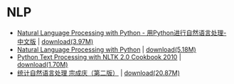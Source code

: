 # NLP

- [Natural Language Processing with Python - 用Python进行自然语言处理-中文版](./Natural%20Language%20Processing%20with%20Python%20-%20用Python进行自然语言处理-中文版.pdf) \| 	[download(3.97M)](https://github.com/EvanLi/programming-book-3/raw/master/NLP/Natural%20Language%20Processing%20with%20Python%20-%20用Python进行自然语言处理-中文版.pdf)
- [Natural Language Processing with Python](./Natural%20Language%20Processing%20with%20Python.pdf) \| 	[download(5.18M)](https://github.com/EvanLi/programming-book-3/raw/master/NLP/Natural%20Language%20Processing%20with%20Python.pdf)
- [Python Text Processing with NLTK 2.0 Cookbook 2010](./Python%20Text%20Processing%20with%20NLTK%202.0%20Cookbook%202010.pdf) \| 	[download(1.70M)](https://github.com/EvanLi/programming-book-3/raw/master/NLP/Python%20Text%20Processing%20with%20NLTK%202.0%20Cookbook%202010.pdf)
- [统计自然语言处理 宗成庆（第二版）](./统计自然语言处理%20宗成庆（第二版）.pdf) \| 	[download(20.87M)](https://github.com/EvanLi/programming-book-3/raw/master/NLP/统计自然语言处理%20宗成庆（第二版）.pdf)
